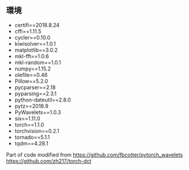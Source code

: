 ## 環境

* certifi==2018.8.24
* cffi==1.11.5
* cycler==0.10.0
* kiwisolver==1.0.1
* matplotlib==3.0.2
* mkl-fft==1.0.6
* mkl-random==1.0.1
* numpy==1.15.2
* olefile==0.46
* Pillow==5.2.0
* pycparser==2.18
* pyparsing==2.3.1
* python-dateutil==2.8.0
* pytz==2018.9
* PyWavelets==1.0.3
* six==1.11.0
* torch==1.1.0
* torchvision==0.2.1
* tornado==5.1.1
* tqdm==4.28.1

Part of code modified from
https://github.com/fbcotter/pytorch_wavelets
https://github.com/zh217/torch-dct

